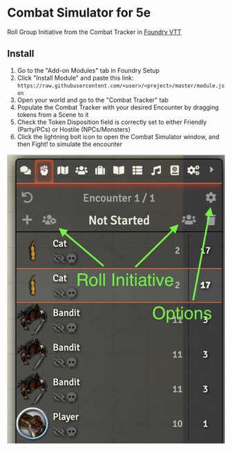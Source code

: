 # Combat Simulator for 5e

Roll Group Initiative from the Combat Tracker in [Foundry VTT](https://foundryvtt.com/)

## Install

1. Go to the "Add-on Modules" tab in Foundry Setup
2. Click "Install Module" and paste this link: `https://raw.githubusercontent.com/<user>/<project>/master/module.json`
3. Open your world and go to the "Combat Tracker" tab
4. Populate the Combat Tracker with your desired Encounter by dragging tokens from a Scene to it
5. Check the Token Disposition field is correctly set to either Friendly (Party/PCs) or Hostile (NPCs/Monsters)
6. Click the lightning bolt icon to open the Combat Simulator window, and then Fight! to simulate the encounter

![screenshot with arrows](group-initiative-screen.png)

